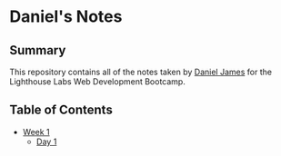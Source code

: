 # Daniel's Notes

## Summary

This repository contains all of the notes taken by [Daniel James](https://github.com/djtwdix) for the Lighthouse Labs Web Development Bootcamp.

## Table of Contents

* [Week 1](/Week_1)
  * [Day 1](Week_1/Day_1)
